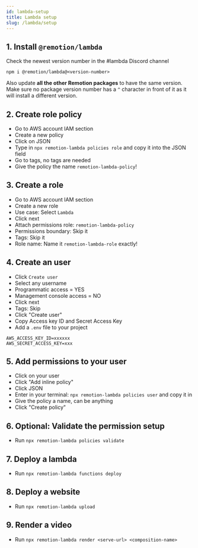 ```yaml
---
id: lambda-setup
title: Lambda setup
slug: /lambda/setup
---
```


## 1. Install `@remotion/lambda`

Check the newest version number in the #lambda Discord channel

```
npm i @remotion/lambda@<version-number>
```

Also update **all the other Remotion packages** to have the same version. Make sure no package version number has a `^` character in front of it as it will install a different version.

## 2. Create role policy

- Go to AWS account IAM section
- Create a new policy
- Click on JSON
- Type in `npx remotion-lambda policies role` and copy it into the JSON field
- Go to tags, no tags are needed
- Give the policy the name `remotion-lambda-policy`!

## 3. Create a role

- Go to AWS account IAM section
- Create a new role
- Use case: Select `Lambda`
- Click next
- Attach permissions role: `remotion-lambda-policy`
- Permissions boundary: Skip it
- Tags: Skip it
- Role name: Name it `remotion-lambda-role` exactly!

## 4. Create an user

- Click `Create user`
- Select any username
- Programmatic access = YES
- Management console access = NO
- Click next
- Tags: Skip
- Click "Create user"
- Copy Access key ID and Secret Access Key
- Add a `.env` file to your project

```dotenv
AWS_ACCESS_KEY_ID=xxxxxx
AWS_SECRET_ACCESS_KEY=xxx

```

## 5. Add permissions to your user

- Click on your user
- Click "Add inline policy"
- Click JSON
- Enter in your terminal: `npx remotion-lambda policies user` and copy it in
- Give the policy a name, can be anything
- Click "Create policy"

## 6. Optional: Validate the permission setup

- Run `npx remotion-lambda policies validate`

## 7. Deploy a lambda

- Run `npx remotion-lambda functions deploy`

## 8. Deploy a website

- Run `npx remotion-lambda upload`

## 9. Render a video

- Run `npx remotion-lambda render <serve-url> <composition-name>`
